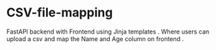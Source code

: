 # CSV-file-mapping
FastAPI backend with Frontend using Jinja templates . Where users can upload a csv and  map the Name and Age column on frontend .
